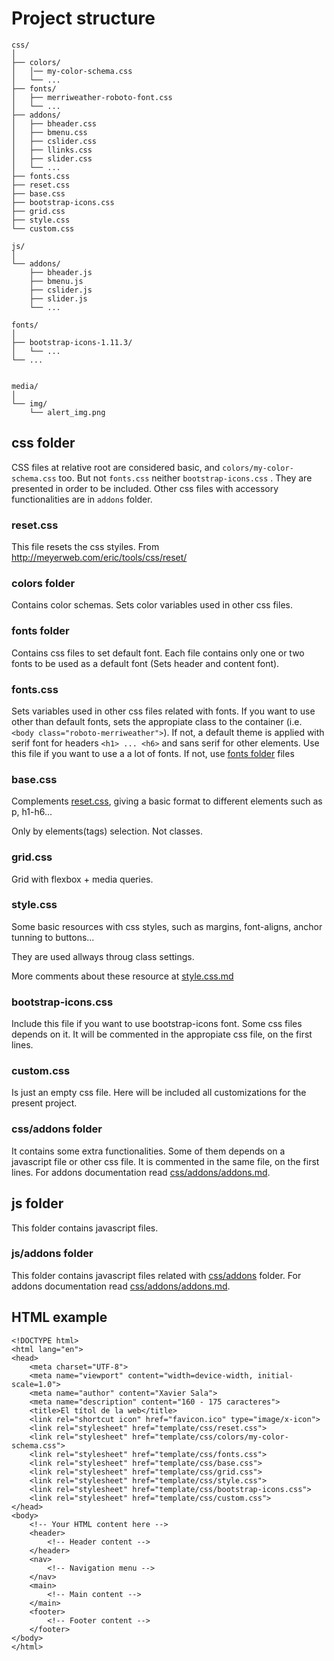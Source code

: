 # Project structure

```
css/
│
├── colors/
│   │── my-color-schema.css
│   └── ...
├── fonts/
│   ├── merriweather-roboto-font.css
│   └── ...
├── addons/
│   ├── bheader.css
│   ├── bmenu.css
│   ├── cslider.css
│   ├── llinks.css
│   ├── slider.css
│   └── ...
├── fonts.css
├── reset.css
├── base.css
├── bootstrap-icons.css
├── grid.css
├── style.css
└── custom.css

js/
│
└── addons/
    ├── bheader.js
    ├── bmenu.js
    ├── cslider.js
    ├── slider.js
    └── ...

fonts/
│
├── bootstrap-icons-1.11.3/
│   └── ...
└── ...


media/
│
└── img/
    └── alert_img.png

```
## css folder
CSS files at relative root are considered basic, and ```colors/my-color-schema.css``` too. But not ```fonts.css``` neither ```bootstrap-icons.css``` . They are presented in order to be included. Other css files with accessory functionalities are in ```addons``` folder.

### reset.css
This file resets the css styiles. From http://meyerweb.com/eric/tools/css/reset/ 

### colors folder
Contains color schemas. Sets color variables used in other css files.

### fonts folder
Contains css files to set default font. Each file contains only one or two fonts to be used as a default font (Sets header and content font).

### fonts.css
Sets variables used in other css files related with fonts. If you want to use other than default fonts,
sets the appropiate class to the container (i.e. ```<body class="roboto-merriweather">```). If not, a default theme is applied with serif font for headers ```<h1> ... <h6>``` and sans serif for other elements. Use this file if you want to use a a lot of fonts. If not, use [fonts folder](#fonts-folder) files

### base.css
Complements [reset.css](#resetcss), giving a basic format to different elements such as p, h1-h6...

Only by elements(tags) selection. Not classes.

### grid.css
Grid with flexbox + media queries.

### style.css
Some basic resources with css styles, such as margins, font-aligns, anchor tunning to buttons...

They are used allways throug class settings.

More comments about these resource at [style.css.md](css/style.css.md)

### bootstrap-icons.css
Include this file if you want to use bootstrap-icons font. Some css files depends on it. It will be commented in the appropiate css file, on the first lines.

### custom.css
Is just an empty css file. Here will be included all customizations for the present project.

### css/addons folder
It contains some extra functionalities. Some of them depends on a javascript file or other css file. It is commented in the same file, on the first lines.
For addons documentation read [css/addons/addons.md](css/addons/addons.md).

## js folder
This folder contains javascript files.
### js/addons folder
This folder contains javascript files related with [css/addons](#cssaddons-folder) folder.
For addons documentation read [css/addons/addons.md](css/addons/addons.md).


## HTML example
```
<!DOCTYPE html>
<html lang="en">
<head>
    <meta charset="UTF-8">
    <meta name="viewport" content="width=device-width, initial-scale=1.0">
    <meta name="author" content="Xavier Sala">
    <meta name="description" content="160 - 175 caracteres">
    <title>El títol de la web</title>
    <link rel="shortcut icon" href="favicon.ico" type="image/x-icon">
    <link rel="stylesheet" href="template/css/reset.css">
    <link rel="stylesheet" href="template/css/colors/my-color-schema.css">
    <link rel="stylesheet" href="template/css/fonts.css">
    <link rel="stylesheet" href="template/css/base.css">
    <link rel="stylesheet" href="template/css/grid.css">
    <link rel="stylesheet" href="template/css/style.css">
    <link rel="stylesheet" href="template/css/bootstrap-icons.css">
    <link rel="stylesheet" href="template/css/custom.css">
</head>
<body>
    <!-- Your HTML content here -->
    <header>
        <!-- Header content -->
    </header>
    <nav>
        <!-- Navigation menu -->
    </nav>
    <main>
        <!-- Main content -->
    </main>
    <footer>
        <!-- Footer content -->
    </footer>
</body>
</html>
```